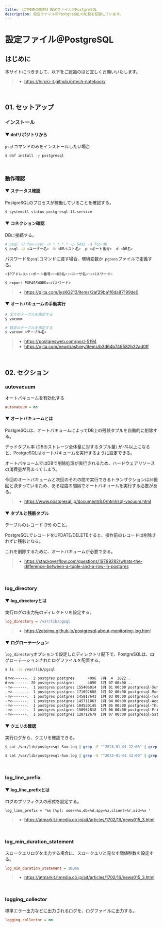 ```yaml
---
title: 【IT技術の知見】設定ファイル＠PostgreSQL
description: 設定ファイル＠PostgreSQLの知見を記録しています。
---
```


# 設定ファイル＠PostgreSQL

## はじめに

本サイトにつきまして、以下をご認識のほど宜しくお願いいたします。

> - https://hiroki-it.github.io/tech-notebook/

<br>

## 01. セットアップ

### インストール

#### ▼ dnfリポジトリから

`psql`コマンドのみをインストールしたい場合

```bash
$ dnf install -y postgresql
```

<br>

### 動作確認

#### ▼ ステータス確認

PostgreSQLのプロセスが稼働していることを確認する。

```bash
$ systemctl status postgresql-13.service
```

#### ▼ コネクション確認

DBに接続する。

```bash
# psql -U foo-user -h *.*.*.* -p 5432 -d foo-db
$ psql -U <ユーザー名> -h <DBホスト名> -p <ポート番号> -d <DB名>
```

パスワードを`psql`コマンドに渡す場合、環境変数か`.pgpass`ファイルで定義する。

```bash
<IPアドレス>:<ポート番号>:<DB名>:<ユーザ名>:<パスワード>
```

```bash
$ export PGPASSWORD=<パスワード>
```

> - https://qiita.com/IysKG213/items/2af29ba1f6da87199de0

#### ▼ オートバキュームの手動実行

```bash
# 全てのテーブルを指定する
$ vacuum
```

```bash
# 特定のテーブルを指定する
$ vacuum <テーブル名>
```

> - https://postgresweb.com/post-5194
> - https://qiita.com/neustrashimy/items/b3d64b749582b32ad0ff

<br>

## 02. セクション

### autovacuum

オートバキュームを有効化する

```ini
autovacuum = on
```

#### ▼ オートバキュームとは

PostgreSQLは、オートバキュームによってDB上の残骸タプルを自動的に削除する。

デッドタプル率 (DBのストレージ全体量に対するタプル量) が`n`%以上になると、PostgreSQLはオートバキュームを実行するように設定できる。

オートバキュームではDBで削除処理が実行されるため、ハードウェアリソースの消費量が高まってしまう。

今回のオートバキュームと次回のそれの間で実行できるトランザクションは`20`億回と決まっているため、ある程度の間隔でオートバキュームを実行する必要がある。

> - https://www.postgresql.jp/document/8.0/html/sql-vacuum.html

#### ▼ タプルと残骸タプル

テーブルのレコード (行) のこと。

PostgreSQLでレコードをUPDATE/DELETEすると、操作前のレコードは削除されずに残骸となる。

これを削除するために、オートバキュームが必要である。

> - https://stackoverflow.com/questions/19799282/whats-the-difference-between-a-tuple-and-a-row-in-postgres

<br>

### log_directory

#### ▼ log_directoryとは

実行ログの出力先のディレクトリを設定する。

```ini
log_directory = /var/lib/pgsql
```

> - https://zatoima.github.io/postgresql-about-monitoring-log.html

#### ▼ ログローテーション

`log_directory`オプションで設定したディレクトリ配下で、PostgreSQLは、ログローテーションされたログファイルを配置する。

```bash
$ ls -la /var/lib/pgsql

drwx------.  2 postgres postgres      4096  7月  4  2022 .
drwx------. 20 postgres postgres      4096  1月 07 00:00 ..
-rw-------.  1 postgres postgres 155406014  1月 01 00:00 postgresql-Sun.log
-rw-------.  1 postgres postgres 171692688  1月 02 00:00 postgresql-Mon.log
-rw-------.  1 postgres postgres 145817641  1月 03 00:00 postgresql-Tue.log
-rw-------.  1 postgres postgres 145711063  1月 04 00:00 postgresql-Wed.log
-rw-------.  1 postgres postgres 184520145  1月 05 00:00 postgresql-Thu.log
-rw-------.  1 postgres postgres 150962818  1月 06 00:00 postgresql-Fri.log
-rw-------.  1 postgres postgres 120718679  1月 07 00:00 postgresql-Sat.log
```

#### ▼ クエリの確認

実行ログから、クエリを確認できる。

```bash
$ cat /var/lib/postgresql-Sun.log | grep -E "^2023-01-01 12:00" | grep "statement: SELECT"

$ cat /var/lib/postgresql-Sun.log | grep -E "^2023-01-01 12:00" | grep "statement: INSERT"
```

<br>

### log_line_prefix

#### ▼ log_line_prefixとは

ログのプリフィクスの形式を設定する。

```
log_line_prefix = '%m [%p]: user=%u,db=%d,app=%a,client=%r,xid=%x '
```

> - https://atmarkit.itmedia.co.jp/ait/articles/1702/16/news015_3.html

<br>

### log_min_duration_statement

スロークエリログを出力する場合に、スロークエリと見なす閾値秒数を設定する。

```ini
log_min_duration_statement = 100ms
```

> - https://atmarkit.itmedia.co.jp/ait/articles/1702/16/news015_3.html

<br>

### logging_collector

標準エラー出力などに出力されるログを、ログファイルに出力する。

```ini
logging_collector = on
```

<br>
